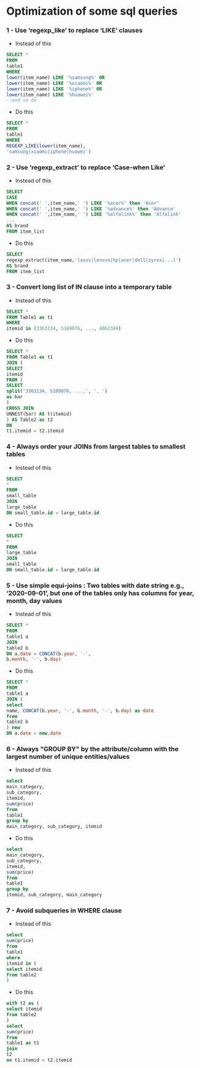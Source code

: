 # Optimization of some sql queries

### 1 - Use ‘regexp_like’ to replace ‘LIKE’ clauses

* Instead of this 
``` sql 
SELECT *
FROM
table1
WHERE
lower(item_name) LIKE '%samsung%' OR
lower(item_name) LIKE '%xiaomi%' OR
lower(item_name) LIKE '%iphone%' OR
lower(item_name) LIKE '%huawei%'
--and so on

```

* Do this
``` sql 
SELECT *
FROM
table1
WHERE
REGEXP_LIKE(lower(item_name),
'samsung|xiaomi|iphone|huawei')

```

### 2 - Use ‘regexp_extract’ to replace ‘Case-when Like’
* Instead of this 
``` sql 
SELECT
CASE
WHEN concat(' ',item_name,' ') LIKE '%acer%' then 'Acer'
WHEN concat(' ',item_name,' ') LIKE '%advance%' then 'Advance'
WHEN concat(' ',item_name,' ') LIKE '%alfalink%' then 'Alfalink'
...
AS brand
FROM item_list

```

* Do this
``` sql 
SELECT
regexp_extract(item_name,'(asus|lenovo|hp|acer|dell|zyrex|...)')
AS brand
FROM item_list

```

### 3 - Convert long list of IN clause into a temporary table
* Instead of this 
``` sql 
SELECT *
FROM Table1 as t1
WHERE
itemid in (3363134, 5189076, ..., 4062349)
```

* Do this
``` sql 
SELECT *
FROM Table1 as t1
JOIN (
SELECT
itemid
FROM (
SELECT
split('3363134, 5189076, ...,', ', ')
as bar
)
CROSS JOIN
UNNEST(bar) AS t(itemid)
) AS Table2 as t2
ON
t1.itemid = t2.itemid

```

### 4 - Always order your JOINs from largest tables to smallest tables

* Instead of this 
``` sql 
SELECT
*
FROM
small_table
JOIN
large_table
ON small_table.id = large_table.id
```

* Do this
``` sql 
SELECT
*
FROM
large_table
JOIN
small_table
ON small_table.id = large_table.id
```

### 5 - Use simple equi-joins : Two tables with date string e.g., ‘2020-09-01’, but one of the tables only has columns for year, month, day values

* Instead of this 
``` sql 
SELECT *
FROM
table1 a
JOIN
table2 b
ON a.date = CONCAT(b.year, '-',
b.month, '-', b.day)
```

* Do this
``` sql 
SELECT *
FROM
table1 a
JOIN (
select
name, CONCAT(b.year, '-', b.month, '-', b.day) as date
from
table2 b
) new
ON a.date = new.date
```

### 6 - Always "GROUP BY" by the attribute/column with the largest number of unique entities/values

* Instead of this 
``` sql 
select
main_category,
sub_category,
itemid,
sum(price)
from
table1
group by
main_category, sub_category, itemid
```

* Do this
``` sql 
select
main_category,
sub_category,
itemid,
sum(price)
from
table1
group by
itemid, sub_category, main_category
```

### 7 - Avoid subqueries in WHERE clause
* Instead of this 
``` sql 
select
sum(price)
from
table1
where
itemid in (
select itemid
from table2
)

```

* Do this
``` sql 
with t2 as (
select itemid
from table2
)
select
sum(price)
from
table1 as t1
join
t2
on t1.itemid = t2.itemid
```






